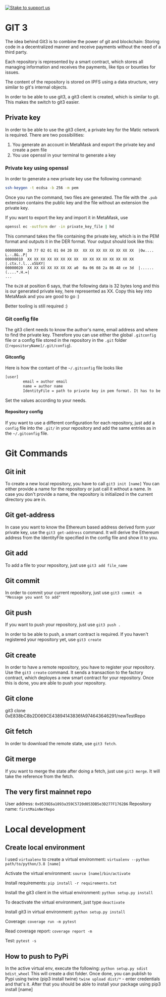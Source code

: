 [![Stake to support us](https://badge.devprotocol.xyz/0xc6286Fc480Ba4d15981664a3350ABF12b0b7Feda/descriptive)](https://stakes.social/0xc6286Fc480Ba4d15981664a3350ABF12b0b7Feda)

# GIT 3

The idea behind Git3 is to combine the power of git and blockchain: Storing code in a decentralized manner and receive payments without the need of a third party.

Each repository is represented by a smart contract, which stores all managing information and receives the payments, like tips or bounties for issues.

The content of the repository is stored on IPFS using a data structure, very similar to git's internal objects. 

In order to be able to use git3, a git3 client is created, which is similar to git. This makes the switch to git3 easier.

## Private key
In order to be able to use the git3 client, a private key for the Matic network is required. There are two possibilities:
  1. You generate an account in MetaMask and export the private key and create a pem file
  2. You use openssl in your terminal to generate a key

### Private key using openssl
In order to generate a new private key use the following command:
```bash
ssh-keygen -t ecdsa -b 256 -m pem
```
Once you run the command, two files are generated. The file with the `.pub` extension contains the public key and the file without an extension the private key.

If you want to export the key and import it in MetaMask, use 
```bash
openssl ec -outform der -in private_key_file | hd
```
This command takes the file containing the private key, which is in the PEM format and outputs it in the DER format. Your output should look like this:
```
00000000  30 77 02 01 01 04 20 XX  XX XX XX XX XX XX XX XX  |0w.... L.-.8&..P|
00000010  XX XX XX XX XX XX XX XX  XX XX XX XX XX XX XX XX  |.ctx.!.l...x5bXY|
00000020  XX XX XX XX XX XX XX a0  0a 06 08 2a 86 48 ce 3d  |......(....*.H.=|
...
```
The `0x20` at position 6 says, that the following data is 32 bytes long and this is our generated private key, here represented as XX. Copy this key into MetaMask and you are good to go :)

Better tooling is still required :)

### Git config file
The git3 client needs to know the author's name, email address and where to find the private key. Therefore you can use either the global `.gitconfig` file or a config file stored in the repository in the `.git` folder (`[repositoryName]/.git/config`). 

#### Gitconfig
Here is how the contant of the `~/.gitconfig` file looks like
```bash
[user]
        email = author email
        name = author name
        IdentityFile = path to private key in pem format. It has to be the absolute path! No $HOME or similar stuff in it
```
Set the values according to your needs.

#### Repository config
If you want to use a different configuration for each repository, just add a `config` file into the `.git/` in your repository and add the same entries as in the `~/.gitconfig` file.

# Git Commands

## Git init
To create a new local repository, you have to call `git3 init [name]`
You can either provide a name for the repository or just call it without a name. In case you don't provide a name, the repository is initialized in the current directory you are in.

## Git get-address
In case you want to know the Ethereum based address derived form yuor private key, use the `git3 get-address` command. It will derive the Ethereum address from the IdentityFile specified in the config file and show it to you.

## Git add
To add a file to your repository, just use `git3 add file_name`

## Git commit 
In order to commit your current repository, just use `git3 commit -m "Message you want to add"`

## Git push
If you want to push your repository, just use `git3 push .`

In order to be able to push, a smart contract is required. If you haven't registered your repository yet, use `git3 create`

## Git create
In order to have a remote repository, you have to register your repository. Use the `git3 create` command. It sends a transaction to the factory contract, which deployes a new smart contract for your repository. Once this is done, you are able to push your repository.

## Git clone
git3 clone 0xE838bC8b2D069CE43894143836fA974643646291/newTestRepo

## Git fetch
In order to download the remote state, use `git3 fetch`.

## Git merge
If you want to merge the state after doing a fetch, just use `git3 merge`. It will take the reference from the fetch.



## The very first mainnet repo

User address: `0x0539E6a1093a359C5720d053DB5e3D277F1762B6`
Repository name: `firstMainNetRepo`

# Local development

## Create local environment
I used `virtualenv` to create a virtual environment: `virtualenv --python path/to/python/3.8 [name]`

Activate the virtual environment: `source [name]/bin/activate`

Install requirements: `pip install -r requirements.txt`

Install the git3 client in the virtual environment: `python setup.py install`

To deactivate the virtual environment, just type `deactivate`

Install git3 in virtual environment: `python setup.py install`

Coverage: `coverage run -m pytest`

Read coverage report: `coverage report -m`

Test: `pytest -s`

## How to push to PyPi

In the active virtual env, execute the following: `python setup.py sdist bdist_wheel`
This will create a dist folder. Once done, you can publish to Pypi using twine (pip3 install twine)
`twine upload dist/*` - enter credentials and that's it. After that you should be able to install your package 
using pip3 install [name]

